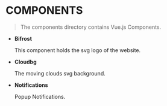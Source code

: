 # COMPONENTS

> The components directory contains Vue.js Components.

 * **Bifrost**

   This component holds the svg logo of the website.

 * **Cloudbg**

   The moving clouds svg background.

 * **Notifications**

   Popup Notifications.
